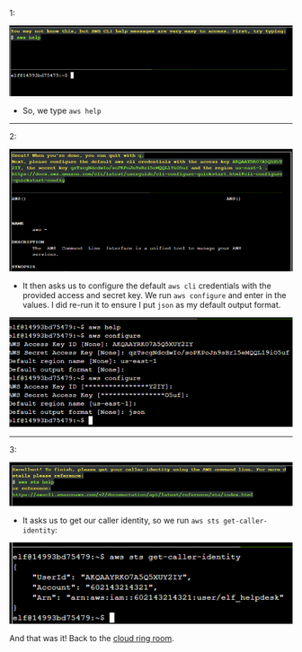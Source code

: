 1:

![](../../../resources/screenshots/awscliintro-1.png)

- So, we type `aws help`

---

2:

![](../../../resources/screenshots/awscliintro-2.png)

- It then asks us to configure the default `aws cli` credentials with the provided access and secret key. We run `aws configure` and enter in the values. I did re-run it to ensure I put `json` as my default output format.

![](../../../resources/screenshots/awscliintro-2-ans.png)

---

3:

![](../../../resources/screenshots/awscliintro-3.png)

- It asks us to get our caller identity, so we run `aws sts get-caller-identity`:

![](../../../resources/screenshots/awscliintro-3-sol.png)

And that was it! Back to the [cloud ring room](../README.md).
